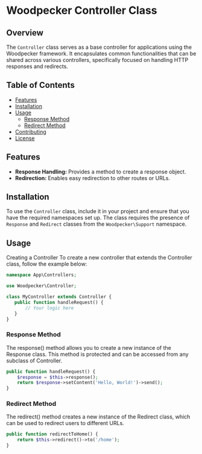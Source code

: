 
# Woodpecker Controller Class

## Overview

The `Controller` class serves as a base controller for applications using the Woodpecker framework. It encapsulates common functionalities that can be shared across various controllers, specifically focused on handling HTTP responses and redirects.

## Table of Contents

- [Features](#features)
- [Installation](#installation)
- [Usage](#usage)
  - [Response Method](#response-method)
  - [Redirect Method](#redirect-method)
- [Contributing](#contributing)
- [License](#license)

## Features

- **Response Handling:** Provides a method to create a response object.
- **Redirection:** Enables easy redirection to other routes or URLs.

## Installation

To use the `Controller` class, include it in your project and ensure that you have the required namespaces set up. The class requires the presence of `Response` and `Redirect` classes from the `Woodpecker\Support` namespace.


## Usage

Creating a Controller
To create a new controller that extends the Controller class, follow the example below:

```php
namespace App\Controllers;

use Woodpecker\Controller;

class MyController extends Controller {
   public function handleRequest() {
       // Your logic here
   }
}
```

### Response Method
The response() method allows you to create a new instance of the Response class. This method is protected and can be accessed from any subclass of Controller.

```php
public function handleRequest() {
    $response = $this->response();
    return $response->setContent('Hello, World!')->send();
}
```

### Redirect Method
The redirect() method creates a new instance of the Redirect class, which can be used to redirect users to different URLs.

```php
public function redirectToHome() {
    return $this->redirect()->to('/home');
}
```
